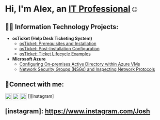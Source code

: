 <h1>Hi, I'm Alex, an <a href="https://linkedin.com/in/Josh">IT Professional</a>☺</h1>

<h2>👨‍💻 Information Technology Projects:</h2>

- <b>osTicket (Help Desk Ticketing System)</b>
  - [osTicket: Prerequisites and Installation](https://github.com/alexmorfesis/osticket-prereqs)
  - [osTicket: Post-Installation Configuration](https://github.com/alexmorfesis/post-install-config)
  - [osTicket: Ticket Lifecycle Examples](https://github.com/alexmorfesis/ticket-lifecycle)
- <b>Microsoft Azure</b>
  - [Configuring On-premises Active Directory within Azure VMs](https://github.com/alexmorfesis/configure-ad)
  - [Network Security Groups (NSGs) and Inspecting Network Protocols](https://github.com/alexmorfesis/azure-network-protocols)

<h2>🤳Connect with me:</h2>

[<img align="left" alt="Josh | Twitter" width="22px" src="https://cdn.jsdelivr.net/npm/simple-icons@v3/icons/twitter.svg" />][twitter]
[<img align="left" alt="Josh | LinkedIn" width="22px" src="https://cdn.jsdelivr.net/npm/simple-icons@v3/icons/linkedin.svg" />][linkedin]
[<img align="left" alt="Josh | Instagram" width="22px" src="https://cdn.jsdelivr.net/npm/simple-icons@v3/icons/instagram.svg" />][instagram]

[twitter]: https://twitter.com/AlexMorfesis
[linkedin]: https://linkedin.com/in/alexander-morfesis
## [instagram]: https://www.instagram.com/Josh
